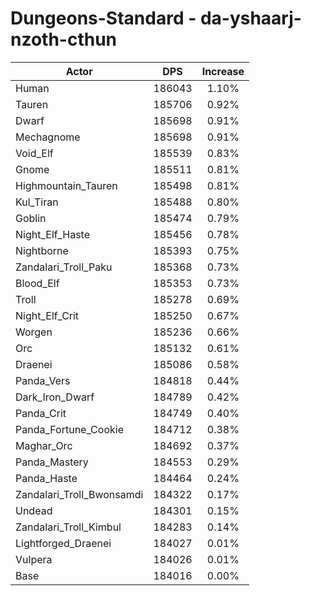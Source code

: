 # Dungeons-Standard - da-yshaarj-nzoth-cthun
| Actor | DPS | Increase |
|---|:---:|:---:|
|Human|186043|1.10%|
|Tauren|185706|0.92%|
|Dwarf|185698|0.91%|
|Mechagnome|185698|0.91%|
|Void_Elf|185539|0.83%|
|Gnome|185511|0.81%|
|Highmountain_Tauren|185498|0.81%|
|Kul_Tiran|185488|0.80%|
|Goblin|185474|0.79%|
|Night_Elf_Haste|185456|0.78%|
|Nightborne|185393|0.75%|
|Zandalari_Troll_Paku|185368|0.73%|
|Blood_Elf|185353|0.73%|
|Troll|185278|0.69%|
|Night_Elf_Crit|185250|0.67%|
|Worgen|185236|0.66%|
|Orc|185132|0.61%|
|Draenei|185086|0.58%|
|Panda_Vers|184818|0.44%|
|Dark_Iron_Dwarf|184789|0.42%|
|Panda_Crit|184749|0.40%|
|Panda_Fortune_Cookie|184712|0.38%|
|Maghar_Orc|184692|0.37%|
|Panda_Mastery|184553|0.29%|
|Panda_Haste|184464|0.24%|
|Zandalari_Troll_Bwonsamdi|184322|0.17%|
|Undead|184301|0.15%|
|Zandalari_Troll_Kimbul|184283|0.14%|
|Lightforged_Draenei|184027|0.01%|
|Vulpera|184026|0.01%|
|Base|184016|0.00%|
